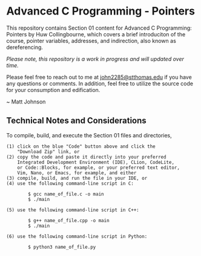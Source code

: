 # Advanced C Programming - Pointers

This repository contains Section 01 content for Advanced C Programming:
Pointers by Huw Collingbourne, which covers a brief introduciton of the
course, pointer variables, addresses, and indirection, also known as
dereferencing.

<i>Please note, this repository is a work in progress and will updated
over time.</i>

Please feel free to reach out to me at john2285@stthomas.edu if you have
any questions or comments. In addition, feel free to utilize the source
code for your consumption and edification.

~ Matt Johnson

Technical Notes and Considerations
------------------------------------------------------------------------

To compile, build, and execute the Section 01 files and directories,

    (1) click on the blue "Code" button above and click the
        "Download Zip" link, or
    (2) copy the code and paste it directly into your preferred
        Integrated Development Environment (IDE), CLion, CodeLite,
        or Code::Blocks, for example, or your preferred text editor,
        Vim, Nano, or Emacs, for example, and either
    (3) compile, build, and run the file in your IDE, or
    (4) use the following command-line script in C:

            $ gcc name_of_file.c -o main
            $ ./main

    (5) use the following command-line script in C++:

            $ g++ name_of_file.cpp -o main
            $ ./main

    (6) use the following command-line script in Python:

            $ python3 name_of_file.py



